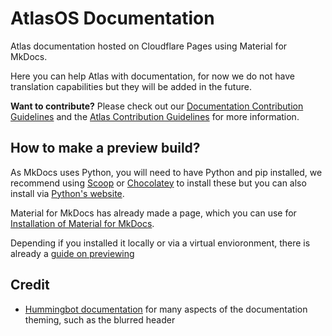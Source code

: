 # AtlasOS Documentation

Atlas documentation hosted on Cloudflare Pages using Material for MkDocs.

Here you can help Atlas with documentation, for now we do not have translation capabilities but they will be added in the future.

**Want to contribute?** Please check out our [Documentation Contribution Guidelines](.github/CONTRIBUTING.md) and the [Atlas Contribution Guidelines](https://docs.atlasos.net/contributions) for more information.

## How to make a preview build?

As MkDocs uses Python, you will need to have Python and pip installed, we recommend using [Scoop](https://scoop.sh) or [Chocolatey](https://chocolatey.org) to install these but you can also install via [Python's website](https://www.python.org).

Material for MkDocs has already made a page, which you can use for [Installation of Material for MkDocs](https://squidfunk.github.io/mkdocs-material/getting-started).

Depending if you installed it locally or via a virtual envioronment, there is already a [guide on previewing](https://squidfunk.github.io/mkdocs-material/creating-your-site/#previewing-as-you-write)

## Credit
- [Hummingbot documentation](https://github.com/hummingbot/hummingbot) for many aspects of the documentation theming, such as the blurred header